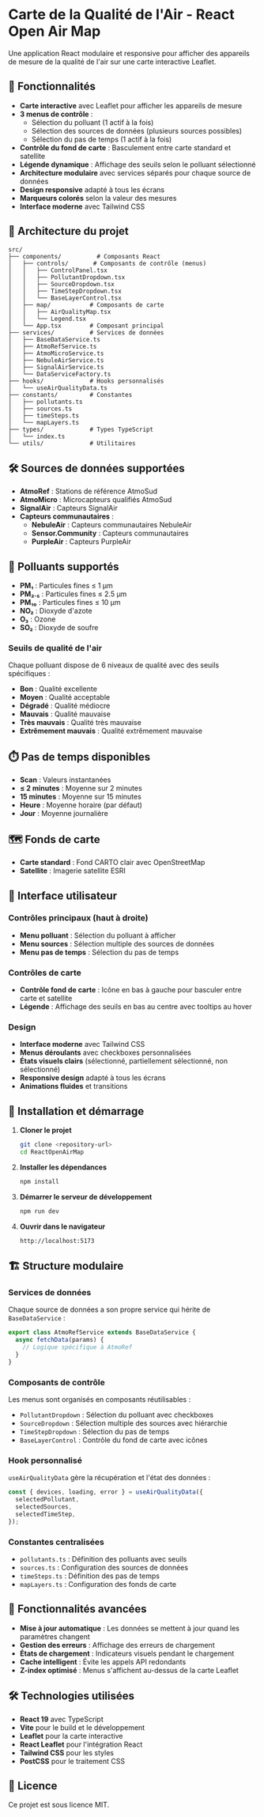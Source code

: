 # Carte de la Qualité de l'Air - React Open Air Map

Une application React modulaire et responsive pour afficher des appareils de mesure de la qualité de l'air sur une carte interactive Leaflet.

## 🚀 Fonctionnalités

- **Carte interactive** avec Leaflet pour afficher les appareils de mesure
- **3 menus de contrôle** :
  - Sélection du polluant (1 actif à la fois)
  - Sélection des sources de données (plusieurs sources possibles)
  - Sélection du pas de temps (1 actif à la fois)
- **Contrôle du fond de carte** : Basculement entre carte standard et satellite
- **Légende dynamique** : Affichage des seuils selon le polluant sélectionné
- **Architecture modulaire** avec services séparés pour chaque source de données
- **Design responsive** adapté à tous les écrans
- **Marqueurs colorés** selon la valeur des mesures
- **Interface moderne** avec Tailwind CSS

## 📁 Architecture du projet

```
src/
├── components/          # Composants React
│   ├── controls/       # Composants de contrôle (menus)
│   │   ├── ControlPanel.tsx
│   │   ├── PollutantDropdown.tsx
│   │   ├── SourceDropdown.tsx
│   │   ├── TimeStepDropdown.tsx
│   │   └── BaseLayerControl.tsx
│   ├── map/           # Composants de carte
│   │   ├── AirQualityMap.tsx
│   │   └── Legend.tsx
│   └── App.tsx        # Composant principal
├── services/          # Services de données
│   ├── BaseDataService.ts
│   ├── AtmoRefService.ts
│   ├── AtmoMicroService.ts
│   ├── NebuleAirService.ts
│   ├── SignalAirService.ts
│   └── DataServiceFactory.ts
├── hooks/             # Hooks personnalisés
│   └── useAirQualityData.ts
├── constants/         # Constantes
│   ├── pollutants.ts
│   ├── sources.ts
│   ├── timeSteps.ts
│   └── mapLayers.ts
├── types/             # Types TypeScript
│   └── index.ts
└── utils/             # Utilitaires
```

## 🛠️ Sources de données supportées

- **AtmoRef** : Stations de référence AtmoSud
- **AtmoMicro** : Microcapteurs qualifiés AtmoSud
- **SignalAir** : Capteurs SignalAir
- **Capteurs communautaires** :
  - **NebuleAir** : Capteurs communautaires NebuleAir
  - **Sensor.Community** : Capteurs communautaires
  - **PurpleAir** : Capteurs PurpleAir

## 🎨 Polluants supportés

- **PM₁** : Particules fines ≤ 1 µm
- **PM₂.₅** : Particules fines ≤ 2.5 µm
- **PM₁₀** : Particules fines ≤ 10 µm
- **NO₂** : Dioxyde d'azote
- **O₃** : Ozone
- **SO₂** : Dioxyde de soufre

### Seuils de qualité de l'air

Chaque polluant dispose de 6 niveaux de qualité avec des seuils spécifiques :

- **Bon** : Qualité excellente
- **Moyen** : Qualité acceptable
- **Dégradé** : Qualité médiocre
- **Mauvais** : Qualité mauvaise
- **Très mauvais** : Qualité très mauvaise
- **Extrêmement mauvais** : Qualité extrêmement mauvaise

## ⏱️ Pas de temps disponibles

- **Scan** : Valeurs instantanées
- **≤ 2 minutes** : Moyenne sur 2 minutes
- **15 minutes** : Moyenne sur 15 minutes
- **Heure** : Moyenne horaire (par défaut)
- **Jour** : Moyenne journalière

## 🗺️ Fonds de carte

- **Carte standard** : Fond CARTO clair avec OpenStreetMap
- **Satellite** : Imagerie satellite ESRI

## 🎨 Interface utilisateur

### Contrôles principaux (haut à droite)

- **Menu polluant** : Sélection du polluant à afficher
- **Menu sources** : Sélection multiple des sources de données
- **Menu pas de temps** : Sélection du pas de temps

### Contrôles de carte

- **Contrôle fond de carte** : Icône en bas à gauche pour basculer entre carte et satellite
- **Légende** : Affichage des seuils en bas au centre avec tooltips au hover

### Design

- **Interface moderne** avec Tailwind CSS
- **Menus déroulants** avec checkboxes personnalisées
- **États visuels clairs** (sélectionné, partiellement sélectionné, non sélectionné)
- **Responsive design** adapté à tous les écrans
- **Animations fluides** et transitions

## 🚀 Installation et démarrage

1. **Cloner le projet**

   ```bash
   git clone <repository-url>
   cd ReactOpenAirMap
   ```

2. **Installer les dépendances**

   ```bash
   npm install
   ```

3. **Démarrer le serveur de développement**

   ```bash
   npm run dev
   ```

4. **Ouvrir dans le navigateur**
   ```
   http://localhost:5173
   ```

## 🏗️ Structure modulaire

### Services de données

Chaque source de données a son propre service qui hérite de `BaseDataService` :

```typescript
export class AtmoRefService extends BaseDataService {
  async fetchData(params) {
    // Logique spécifique à AtmoRef
  }
}
```

### Composants de contrôle

Les menus sont organisés en composants réutilisables :

- `PollutantDropdown` : Sélection du polluant avec checkboxes
- `SourceDropdown` : Sélection multiple des sources avec hiérarchie
- `TimeStepDropdown` : Sélection du pas de temps
- `BaseLayerControl` : Contrôle du fond de carte avec icônes

### Hook personnalisé

`useAirQualityData` gère la récupération et l'état des données :

```typescript
const { devices, loading, error } = useAirQualityData({
  selectedPollutant,
  selectedSources,
  selectedTimeStep,
});
```

### Constantes centralisées

- `pollutants.ts` : Définition des polluants avec seuils
- `sources.ts` : Configuration des sources de données
- `timeSteps.ts` : Définition des pas de temps
- `mapLayers.ts` : Configuration des fonds de carte

## 🎯 Fonctionnalités avancées

- **Mise à jour automatique** : Les données se mettent à jour quand les paramètres changent
- **Gestion des erreurs** : Affichage des erreurs de chargement
- **États de chargement** : Indicateurs visuels pendant le chargement
- **Cache intelligent** : Évite les appels API redondants
- **Z-index optimisé** : Menus s'affichent au-dessus de la carte Leaflet

## 🛠️ Technologies utilisées

- **React 19** avec TypeScript
- **Vite** pour le build et le développement
- **Leaflet** pour la carte interactive
- **React Leaflet** pour l'intégration React
- **Tailwind CSS** pour les styles
- **PostCSS** pour le traitement CSS

## 📝 Licence

Ce projet est sous licence MIT.
